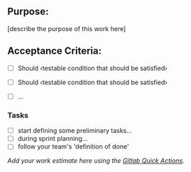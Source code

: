 ## Purpose:
[describe the purpose of this work here]


## Acceptance Criteria:

- [ ] Should ‹testable condition that should be satisfied›
- [ ] Should ‹testable condition that should be satisfied›
- [ ] …


### Tasks
- [ ] start defining some preliminary tasks...
- [ ] during sprint planning...
- [ ] follow your team's 'definition of done'

_Add your work estimate here using the [Gitlab Quick Actions](https://docs.gitlab.com/ee/user/project/quick_actions.html)._
